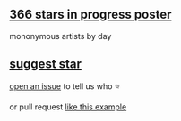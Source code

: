 ## [366 stars in progress poster](https://s9a.github.io/daze/)
mononymous artists by day

## [suggest star](../../issues/new)

[open an issue](../../issues/new) to tell us who :star:

or pull request [like this example](../../pull/8)




